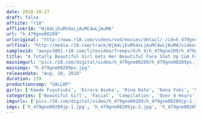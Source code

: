 ```yaml
---
date: 2018-10-27
draft: false
affsite: "r18"
afflinkr18: "NjA4LjEuMS4xLjAuMC4wLjAuMA"
url: "h_479gne00209"
urloriginal: "http://www.r18.com/videos/vod/movies/detail/-/id=h_479gne00209"
urlfinal: "http://media.r18.com/track/NjA4LjEuMS4xLjAuMC4wLjAuMA/videos/vod/movies/detail/-/id=h_479gne00209"
samplevid: "awspv3001.r18.com/litevideo/freepv/h/h_4/h_479gne209/h_479gne209_dmb_w.mp4"
title: "A Totally Beautiful Girl Gets Her Beautiful Face Shot Up Cum Face Style 4"
mainimgurl: "pics.r18.com/digital/video/h_479gne00209/h_479gne00209ps.jpg"
mainimgs: "h_479gne00209ps.jpg"
releasedate: "Aug. 10, 2018"
duration: 239
productioncomp: "GALLOP"
girls: ['Kaede Fuyutsuki', 'Kirara Asuka', 'Rina Kato', 'Kana Yuki', 'Shunka Ayami', 'Karen Aoki', 'Seira Yamakawa', 'Airi Suzumura', 'Ai Yuzuki', 'Nozomi Kitano']
categories: ['Beautiful Girl', 'Facial', 'Compilation', 'Over 4 Hours', 'Hi-Def']
imgurls: ['pics.r18.com/digital/video/h_479gne00209/h_479gne00209jp-1.jpg', 'pics.r18.com/digital/video/h_479gne00209/h_479gne00209jp-2.jpg', 'pics.r18.com/digital/video/h_479gne00209/h_479gne00209jp-3.jpg', 'pics.r18.com/digital/video/h_479gne00209/h_479gne00209jp-4.jpg', 'pics.r18.com/digital/video/h_479gne00209/h_479gne00209jp-5.jpg', 'pics.r18.com/digital/video/h_479gne00209/h_479gne00209jp-6.jpg', 'pics.r18.com/digital/video/h_479gne00209/h_479gne00209jp-7.jpg', 'pics.r18.com/digital/video/h_479gne00209/h_479gne00209jp-8.jpg', 'pics.r18.com/digital/video/h_479gne00209/h_479gne00209jp-9.jpg', 'pics.r18.com/digital/video/h_479gne00209/h_479gne00209jp-10.jpg', 'pics.r18.com/digital/video/h_479gne00209/h_479gne00209jp-11.jpg', 'pics.r18.com/digital/video/h_479gne00209/h_479gne00209jp-12.jpg', 'pics.r18.com/digital/video/h_479gne00209/h_479gne00209jp-13.jpg', 'pics.r18.com/digital/video/h_479gne00209/h_479gne00209jp-14.jpg', 'pics.r18.com/digital/video/h_479gne00209/h_479gne00209jp-15.jpg', 'pics.r18.com/digital/video/h_479gne00209/h_479gne00209jp-16.jpg', 'pics.r18.com/digital/video/h_479gne00209/h_479gne00209jp-17.jpg', 'pics.r18.com/digital/video/h_479gne00209/h_479gne00209jp-18.jpg', 'pics.r18.com/digital/video/h_479gne00209/h_479gne00209jp-19.jpg', 'pics.r18.com/digital/video/h_479gne00209/h_479gne00209jp-20.jpg']
imgs: ['h_479gne00209jp-1.jpg', 'h_479gne00209jp-2.jpg', 'h_479gne00209jp-3.jpg', 'h_479gne00209jp-4.jpg', 'h_479gne00209jp-5.jpg', 'h_479gne00209jp-6.jpg', 'h_479gne00209jp-7.jpg', 'h_479gne00209jp-8.jpg', 'h_479gne00209jp-9.jpg', 'h_479gne00209jp-10.jpg', 'h_479gne00209jp-11.jpg', 'h_479gne00209jp-12.jpg', 'h_479gne00209jp-13.jpg', 'h_479gne00209jp-14.jpg', 'h_479gne00209jp-15.jpg', 'h_479gne00209jp-16.jpg', 'h_479gne00209jp-17.jpg', 'h_479gne00209jp-18.jpg', 'h_479gne00209jp-19.jpg', 'h_479gne00209jp-20.jpg']
---
```

